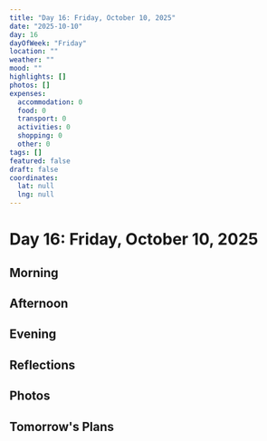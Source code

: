 ```yaml
---
title: "Day 16: Friday, October 10, 2025"
date: "2025-10-10"
day: 16
dayOfWeek: "Friday"
location: ""
weather: ""
mood: ""
highlights: []
photos: []
expenses:
  accommodation: 0
  food: 0
  transport: 0
  activities: 0
  shopping: 0
  other: 0
tags: []
featured: false
draft: false
coordinates:
  lat: null
  lng: null
---
```


# Day 16: Friday, October 10, 2025

## Morning

## Afternoon

## Evening

## Reflections

## Photos

## Tomorrow's Plans

